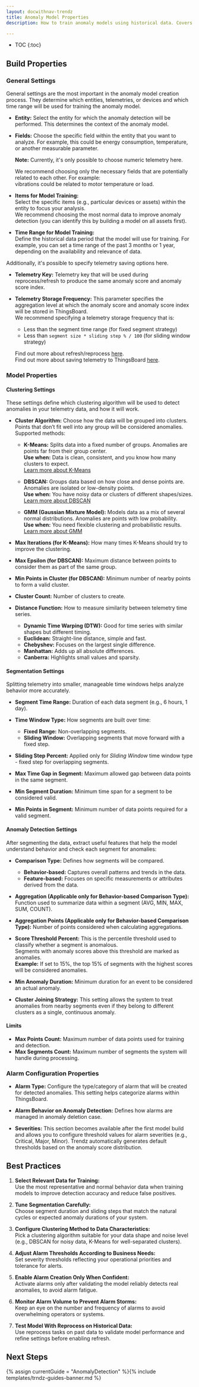 ```yaml
---
layout: docwithnav-trendz
title: Anomaly Model Properties
description: How to train anomaly models using historical data. Covers segmentation, preprocessing, and the "Build" task

---
```


* TOC
{:toc}

## Build Properties

### General Settings

General settings are the most important in the anomaly model creation process. They determine which entities, telemetries, 
or devices and which time range will be used for training the anomaly model.

* **Entity:** Select the entity for which the anomaly detection will be performed. This determines the context of the anomaly model.

* **Fields:** Choose the specific field within the entity that you want to analyze. For example, this could be energy consumption, temperature, or another measurable parameter.
  
  **Note:** Currently, it's only possible to choose numeric telemetry here.

  We recommend choosing only the necessary fields that are potentially related to each other. For example:  
  vibrations could be related to motor temperature or load.

* **Items for Model Training:**  
  Select the specific items (e.g., particular devices or assets) within the entity to focus your analysis.  
  We recommend choosing the most normal data to improve anomaly detection (you can identify this by building a model on all assets first).

* **Time Range for Model Training:**  
  Define the historical data period that the model will use for training. For example, you can set a time range of the 
  past 3 months or 1 year, depending on the availability and relevance of data.

Additionally, it's possible to specify telemetry saving options here.

* **Telemetry Key:** Telemetry key that will be used during reprocess/refresh to produce the same anomaly score and anomaly score index.

* **Telemetry Storage Frequency:** This parameter specifies the aggregation level at which the anomaly score and anomaly score index will be stored in ThingsBoard.  
  We recommend specifying a telemetry storage frequency that is:
    - Less than the segment time range (for fixed segment strategy)
    - Less than `segment size * sliding step % / 100` (for sliding window strategy)

  Find out more about refresh/reprocess [here](/docs/trendz/anomaly/refresh-reprocess).  
  Find out more about saving telemetry to ThingsBoard [here](/docs/trendz/anomaly/save-to-tb).

### Model Properties

#### Clustering Settings 

These settings define which clustering algorithm will be used to detect anomalies in your telemetry data, and how it will work.

- **Cluster Algorithm:** Choose how the data will be grouped into clusters. Points that don’t fit well into any group will be considered anomalies.  
  Supported methods:
  - **K-Means:** Splits data into a fixed number of groups. Anomalies are points far from their group center.  
    **Use when:** Data is clean, consistent, and you know how many clusters to expect.  
    [Learn more about K-Means](https://scikit-learn.org/stable/modules/clustering.html#k-means)
  - **DBSCAN:** Groups data based on how close and dense points are. Anomalies are isolated or low-density points.  
    **Use when:** You have noisy data or clusters of different shapes/sizes.  
    [Learn more about DBSCAN](https://scikit-learn.org/stable/modules/clustering.html#dbscan)

  - **GMM (Gaussian Mixture Model):** Models data as a mix of several normal distributions. Anomalies are points with low probability.  
    **Use when:** You need flexible clustering and probabilistic results.  
    [Learn more about GMM](https://scikit-learn.org/stable/modules/mixture.html)

- **Max Iterations (for K-Means):** How many times K-Means should try to improve the clustering.
- **Max Epsilon (for DBSCAN):** Maximum distance between points to consider them as part of the same group.
- **Min Points in Cluster (for DBSCAN):** Minimum number of nearby points to form a valid cluster.

- **Cluster Count:** Number of clusters to create.

- **Distance Function:** How to measure similarity between telemetry time series.
    - **Dynamic Time Warping (DTW):** Good for time series with similar shapes but different timing.
    - **Euclidean:** Straight-line distance, simple and fast.
    - **Chebyshev:** Focuses on the largest single difference.
    - **Manhattan:** Adds up all absolute differences.
    - **Canberra:** Highlights small values and sparsity.

#### Segmentation Settings

Splitting telemetry into smaller, manageable time windows helps analyze behavior more accurately.

- **Segment Time Range:** Duration of each data segment (e.g., 6 hours, 1 day).  

- **Time Window Type:** How segments are built over time:
    - **Fixed Range:** Non-overlapping segments.
    - **Sliding Window:** Overlapping segments that move forward with a fixed step.  
- **Sliding Step Percent:** Applied only for *Sliding Window* time window type - fixed step for overlapping segments.

- **Max Time Gap in Segment:** Maximum allowed gap between data points in the same segment.
- **Min Segment Duration:** Minimum time span for a segment to be considered valid.
- **Min Points in Segment:** Minimum number of data points required for a valid segment.

#### Anomaly Detection Settings

After segmenting the data, extract useful features that help the model understand behavior and check each segment for anomalies:

- **Comparison Type:** Defines how segments will be compared.
  - **Behavior-based:** Captures overall patterns and trends in the data.
  - **Feature-based:** Focuses on specific measurements or attributes derived from the data.

- **Aggregation (Applicable only for Behavior-based Comparison Type):** Function used to summarize data within a segment (AVG, MIN, MAX, SUM, COUNT).
- **Aggregation Points (Applicable only for Behavior-based Comparison Type):** Number of points considered when calculating aggregations.

- **Score Threshold Percent:** This is the percentile threshold used to classify whether a segment is anomalous.  
  Segments with anomaly scores above this threshold are marked as anomalies.  
  **Example:** If set to 15%, the top 15% of segments with the highest scores will be considered anomalies.

- **Min Anomaly Duration:** Minimum duration for an event to be considered an actual anomaly.
- **Cluster Joining Strategy:** This setting allows the system to treat anomalies from nearby segments even if they 
  belong to different clusters as a single, continuous anomaly.


#### Limits

- **Max Points Count:** Maximum number of data points used for training and detection.
- **Max Segments Count:** Maximum number of segments the system will handle during processing.

### Alarm Configuration Properties

- **Alarm Type:** Configure the type/category of alarm that will be created for detected anomalies. This setting helps categorize alarms 
  within ThingsBoard.

- **Alarm Behavior on Anomaly Detection:** Defines how alarms are managed in anomaly deletion case.

- **Severities:** This section becomes available after the first model build and allows you to configure threshold values for alarm 
  severities (e.g., Critical, Major, Minor). Trendz automatically generates default thresholds based on the anomaly score distribution.

## Best Practices

1. **Select Relevant Data for Training:**  
   Use the most representative and normal behavior data when training models to improve detection accuracy and reduce false positives.

2. **Tune Segmentation Carefully:**  
   Choose segment duration and sliding steps that match the natural cycles or expected anomaly durations of your system.

3. **Configure Clustering Method to Data Characteristics:**  
   Pick a clustering algorithm suitable for your data shape and noise level (e.g., DBSCAN for noisy data, K-Means for well-separated clusters).

4. **Adjust Alarm Thresholds According to Business Needs:**  
   Set severity thresholds reflecting your operational priorities and tolerance for alerts.

5. **Enable Alarm Creation Only When Confident:**  
   Activate alarms only after validating the model reliably detects real anomalies, to avoid alarm fatigue.

6. **Monitor Alarm Volume to Prevent Alarm Storms:**  
   Keep an eye on the number and frequency of alarms to avoid overwhelming operators or systems.

7. **Test Model With Reprocess on Historical Data:**  
   Use reprocess tasks on past data to validate model performance and refine settings before enabling refresh.

## Next Steps

{% assign currentGuide = "AnomalyDetection" %}{% include templates/trndz-guides-banner.md %}
